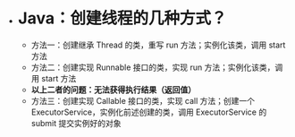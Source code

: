- # Java：创建线程的几种方式？  
	- 方法一：创建继承 Thread 的类，重写 run 方法；实例化该类，调用 start 方法  
	- 方法二：创建实现 Runnable 接口的类，实现 run 方法；实例化该类，调用 start 方法  
	- **以上二者的问题：无法获得执行结果（返回值）**  
	- 方法三：创建实现 Callable 接口的类，实现 call 方法；创建一个 ExecutorService，实例化前述创建的类，调用 ExecutorService 的 submit 提交实例好的对象  
